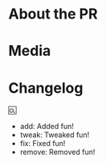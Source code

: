 <!-- The text between the arrows are comments - they will not be visible on your PR. -->

# About the PR
<!-- Describe the Pull Request here. What does it change? What other things could this impact? -->


# Media
<!--
If applicable, add screenshots or videos to showcase your PR. Small fixes/refactors are exempt, but all PRs which make ingame changes
(adding clothing, items, new features, etc) must include ingame media or the PR will not be merged.
This makes it much easier for us to merge PRs and find media for progress reports. If you include media in your pull request, we
may potentially use it in the progress reports, with clear credit given.

Use screenshot software like Window's built in snipping tool, ShareX, Lightshot, or recording software like ShareX (gif), ScreenToGif, or Open Broadcaster Software (cross platform).
If you're unsure whether your PR will require media, ask a maintainer.
-->


# Changelog
<!--
Here you can fill out a changelog that will automatically be added to the game when your PR is merged
There are 4 icons for changelog entries: add, remove, tweak, fix. I trust you can figure out the rest.

You can put your name after the :cl: symbol to change the name that shows in the changelog (otherwise it takes your GitHub username)
Like so: :cl: PJB

Generally, only put things in changelogs that players actually care about. Stuff like "Refactored X system, no changes should be visible" shouldn't be on a changelog.

For writing actual entries, don't consider the entry type suffix (e.g. add) to be "part" of the sentence:
bad: - add: a new tool for engineers
good: - add: added a new tool for engineers
-->

:cl:
- add: Added fun!
- tweak: Tweaked fun!
- fix: Fixed fun!
- remove: Removed fun!
